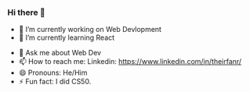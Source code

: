### Hi there 👋

<!--
**IrfanTheDev/IrfanTheDev** is a ✨ _special_ ✨ repository because its `README.md` (this file) appears on your GitHub profile.
-->

- 🔭 I’m currently working on Web Devlopment
- 🌱 I’m currently learning React
<!-- - 👯 I’m looking to collaborate on ... 
- 🤔 I’m looking for help with ... -->
- 💬 Ask me about Web Dev
- 📫 How to reach me: Linkedin: https://www.linkedin.com/in/theirfanr/
- 😄 Pronouns: He/Him
- ⚡ Fun fact: I did CS50.

